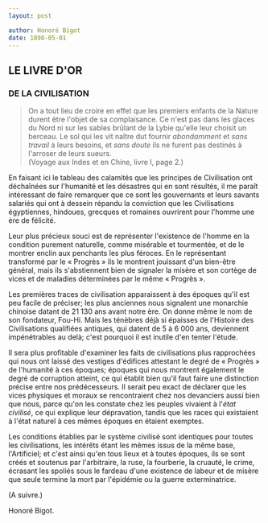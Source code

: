 ```yaml
---
layout: post

author: Honoré Bigot
date: 1898-05-01
---
```


## LE LIVRE D'OR
### DE LA CIVILISATION

<blockquote>
    On a tout lieu de croire en effet que les premiers enfants de la Nature durent être l'objet de sa complaisance. Ce n'est pas dans les glaces du Nord ni sur les sables brûlant de la Lybie qu'elle leur choisit un berceau. Le sol qui les vit naître dut fournir <em>abondamment</em> et <em>sans travail</em> à leurs besoins, et <em>sans doute</em> ils ne furent pas destinés à l'arroser de leurs sueurs.
    <footer>
        (Voyage aux Indes et en Chine, livre I, page 2.)
    </footer>
</blockquote>

En faisant ici le tableau des calamités que les principes de Civilisation ont déchaînées sur l'humanité et les 
désastres qui en sont résultés, il me paraît intéressant de faire remarquer que ce sont les gouvernants et leurs 
savants salariés qui ont à dessein répandu la conviction que les Civilisations égyptiennes, hindoues, grecques et 
romaines ouvrirent pour l'homme une ère de félicité.

Leur plus précieux souci est de représenter l'existence de l'homme en la condition purement naturelle, comme 
misérable et tourmentée, et de le montrer enclin aux penchants les plus féroces. En le représentant transformé par 
le &laquo; Progrès &raquo; ils le montrent jouissant d'un bien-être général, mais ils s'abstiennent bien de 
signaler la misère et son cortège de vices et de maladies déterminées par le même &laquo; Progrès &raquo;.

Les premières traces de civilisation apparaissent à des époques qu'il est peu facile de préciser; les plus 
anciennes nous signalent une monarchie chinoise datant de 21&nbsp;130 ans avant notre ère. On donne même le nom de 
son fondateur, Fou-Hi. Mais les ténèbres déjà si épaisses de l'Histoire des Civilisations qualifiées antiques, qui 
datent de 5 à 6&nbsp;000 ans, deviennent impénétrables au delà; c'est pourquoi il est inutile d'en tenter l'étude.

Il sera plus profitable d'examiner les faits de civilisations plus rapprochées qui nous ont laissé des vestiges 
d'édifices attestant le degré de &laquo; Progrès &raquo; de l'humanité à ces époques; époques qui nous montrent 
également le degré de corruption atteint, ce qui établit bien qu'il faut faire une distinction précise entre nos 
prédécesseurs. Il serait peu exact de déclarer que les vices physiques et moraux se rencontraient chez nos 
devanciers aussi bien que nous, parce qu'on les constate chez les peuples vivaient à l'*état civilisé*, ce qui 
explique leur dépravation, tandis que les races qui existaient à l'état naturel à ces mêmes époques en étaient 
exemptes.

Les conditions établies par le système civilisé sont identiques pour toutes les civilisations, les intérêts étant les mêmes issus de la même base, l'Artificiel; et c'est ainsi qu'en tous lieux et à toutes époques, ils se sont créés et soutenus par l'arbitraire, la ruse, la fourberie, la cruauté, le crime, écrasant les spoliés sous le fardeau d'une existence de labeur et de misère que seule termine la mort par l'épidémie ou la guerre exterminatrice.

  (A suivre.)

Honoré Bigot.
